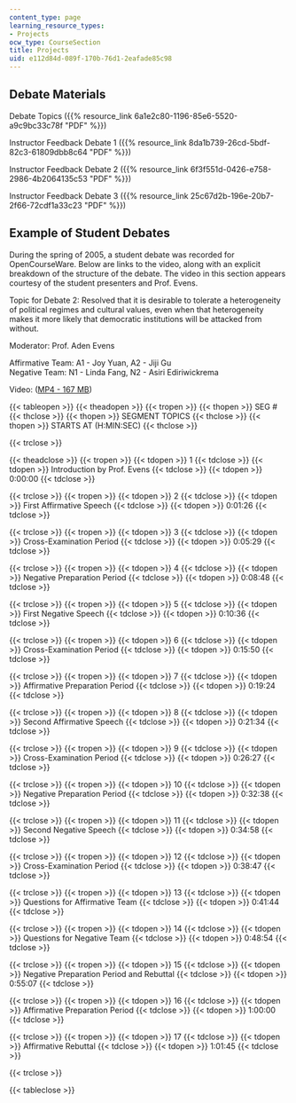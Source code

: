```yaml
---
content_type: page
learning_resource_types:
- Projects
ocw_type: CourseSection
title: Projects
uid: e112d84d-089f-170b-76d1-2eafade85c98
---
```


Debate Materials
----------------

Debate Topics ({{% resource_link 6a1e2c80-1196-85e6-5520-a9c9bc33c78f "PDF" %}})

Instructor Feedback Debate 1 ({{% resource_link 8da1b739-26cd-5bdf-82c3-61809dbb8c64 "PDF" %}})

Instructor Feedback Debate 2 ({{% resource_link 6f3f551d-0426-e758-2986-4b2064135c53 "PDF" %}})

Instructor Feedback Debate 3 ({{% resource_link 25c67d2b-196e-20b7-2f66-72cdf1a33c23 "PDF" %}})

Example of Student Debates
--------------------------

During the spring of 2005, a student debate was recorded for OpenCourseWare. Below are links to the video, along with an explicit breakdown of the structure of the debate. The video in this section appears courtesy of the student presenters and Prof. Evens.

Topic for Debate 2: Resolved that it is desirable to tolerate a heterogeneity of political regimes and cultural values, even when that heterogeneity makes it more likely that democratic institutions will be attacked from without.

Moderator: Prof. Aden Evens

Affirmative Team: A1 - Joy Yuan, A2 - Jiji Gu  
Negative Team: N1 - Linda Fang, N2 - Asiri Ediriwickrema

Video: ([MP4 - 167 MB](https://archive.org/download/MIT21W.747S05/ocw-c21w-747-rhetoric-220k.mp4))

{{< tableopen >}}
{{< theadopen >}}
{{< tropen >}}
{{< thopen >}}
SEG #
{{< thclose >}}
{{< thopen >}}
SEGMENT TOPICS
{{< thclose >}}
{{< thopen >}}
STARTS AT (H:MIN:SEC)
{{< thclose >}}

{{< trclose >}}

{{< theadclose >}}
{{< tropen >}}
{{< tdopen >}}
1
{{< tdclose >}}
{{< tdopen >}}
Introduction by Prof. Evens
{{< tdclose >}}
{{< tdopen >}}
0:00:00
{{< tdclose >}}

{{< trclose >}}
{{< tropen >}}
{{< tdopen >}}
2
{{< tdclose >}}
{{< tdopen >}}
First Affirmative Speech
{{< tdclose >}}
{{< tdopen >}}
0:01:26
{{< tdclose >}}

{{< trclose >}}
{{< tropen >}}
{{< tdopen >}}
3
{{< tdclose >}}
{{< tdopen >}}
Cross-Examination Period
{{< tdclose >}}
{{< tdopen >}}
0:05:29
{{< tdclose >}}

{{< trclose >}}
{{< tropen >}}
{{< tdopen >}}
4
{{< tdclose >}}
{{< tdopen >}}
Negative Preparation Period
{{< tdclose >}}
{{< tdopen >}}
0:08:48
{{< tdclose >}}

{{< trclose >}}
{{< tropen >}}
{{< tdopen >}}
5
{{< tdclose >}}
{{< tdopen >}}
First Negative Speech
{{< tdclose >}}
{{< tdopen >}}
0:10:36
{{< tdclose >}}

{{< trclose >}}
{{< tropen >}}
{{< tdopen >}}
6
{{< tdclose >}}
{{< tdopen >}}
Cross-Examination Period
{{< tdclose >}}
{{< tdopen >}}
0:15:50
{{< tdclose >}}

{{< trclose >}}
{{< tropen >}}
{{< tdopen >}}
7
{{< tdclose >}}
{{< tdopen >}}
Affirmative Preparation Period
{{< tdclose >}}
{{< tdopen >}}
0:19:24
{{< tdclose >}}

{{< trclose >}}
{{< tropen >}}
{{< tdopen >}}
8
{{< tdclose >}}
{{< tdopen >}}
Second Affirmative Speech
{{< tdclose >}}
{{< tdopen >}}
0:21:34
{{< tdclose >}}

{{< trclose >}}
{{< tropen >}}
{{< tdopen >}}
9
{{< tdclose >}}
{{< tdopen >}}
Cross-Examination Period
{{< tdclose >}}
{{< tdopen >}}
0:26:27
{{< tdclose >}}

{{< trclose >}}
{{< tropen >}}
{{< tdopen >}}
10
{{< tdclose >}}
{{< tdopen >}}
Negative Preparation Period
{{< tdclose >}}
{{< tdopen >}}
0:32:38
{{< tdclose >}}

{{< trclose >}}
{{< tropen >}}
{{< tdopen >}}
11
{{< tdclose >}}
{{< tdopen >}}
Second Negative Speech
{{< tdclose >}}
{{< tdopen >}}
0:34:58
{{< tdclose >}}

{{< trclose >}}
{{< tropen >}}
{{< tdopen >}}
12
{{< tdclose >}}
{{< tdopen >}}
Cross-Examination Period
{{< tdclose >}}
{{< tdopen >}}
0:38:47
{{< tdclose >}}

{{< trclose >}}
{{< tropen >}}
{{< tdopen >}}
13
{{< tdclose >}}
{{< tdopen >}}
Questions for Affirmative Team
{{< tdclose >}}
{{< tdopen >}}
0:41:44
{{< tdclose >}}

{{< trclose >}}
{{< tropen >}}
{{< tdopen >}}
14
{{< tdclose >}}
{{< tdopen >}}
Questions for Negative Team
{{< tdclose >}}
{{< tdopen >}}
0:48:54
{{< tdclose >}}

{{< trclose >}}
{{< tropen >}}
{{< tdopen >}}
15
{{< tdclose >}}
{{< tdopen >}}
Negative Preparation Period and Rebuttal
{{< tdclose >}}
{{< tdopen >}}
0:55:07
{{< tdclose >}}

{{< trclose >}}
{{< tropen >}}
{{< tdopen >}}
16
{{< tdclose >}}
{{< tdopen >}}
Affirmative Preparation Period
{{< tdclose >}}
{{< tdopen >}}
1:00:00
{{< tdclose >}}

{{< trclose >}}
{{< tropen >}}
{{< tdopen >}}
17
{{< tdclose >}}
{{< tdopen >}}
Affirmative Rebuttal
{{< tdclose >}}
{{< tdopen >}}
1:01:45
{{< tdclose >}}

{{< trclose >}}

{{< tableclose >}}